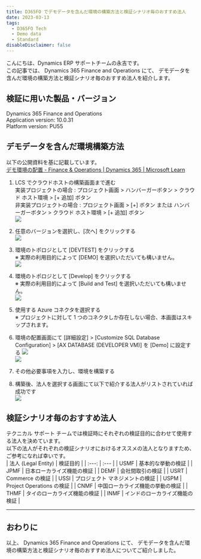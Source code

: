 ```yaml
---
title: D365FO でデモデータを含んだ環境の構築方法と検証シナリオ毎のおすすめ法人
date: 2023-03-13
tags:
  - D365FO Tech
  - Demo data
  - Standard
disableDisclaimer: false
---
```


こんにちは、Dynamics ERP サポートチームの永吉です。  
この記事では、 Dynamics 365 Finance and Operations にて、 デモデータを含んだ環境の構築方法と検証シナリオ毎のおすすめ法人を紹介します。

<!-- more -->
## 検証に用いた製品・バージョン
Dynamics 365 Finance and Operations  
Application version: 10.0.31  
Platform version: PU55


## デモデータを含んだ環境構築方法
以下の公開資料を基に記載しています。  
[デモ環境の配置 - Finance & Operations | Dynamics 365 | Microsoft Learn](https://learn.microsoft.com/ja-jp/dynamics365/fin-ops-core/dev-itpro/deployment/deploy-demo-environment#deploy-a-demo-environment-1)

1. LCS でクラウドホストの構築画面まで進む  
実装プロジェクトの場合 : プロジェクト画面 > ハンバーガーボタン > クラウド ホスト環境 > [+ 追加] ボタン  
非実装プロジェクトの場合 : プロジェクト画面 > [+] ボタン または ハンバーガーボタン > クラウド ホスト環境 > [+ 追加] ボタン  
![](./how-to-create-env-with-sample-data/create-env-1.png)  

1. 任意のバージョンを選択し、[次へ] をクリックする  
![](./how-to-create-env-with-sample-data/create-env-2.png)  

1. 環境のトポロジとして [DEVTEST] をクリックする  
  ※ 実際の利用目的によって [DEMO] を選択いただいても構いません。  
![](./how-to-create-env-with-sample-data/create-env-3.png)  

1. 環境のトポロジとして [Develop] をクリックする  
  ※ 実際の利用目的によって [Build and Test] を選択いただいても構いません。  
![](./how-to-create-env-with-sample-data/create-env-4.png)  

1. 使用する Azure コネクタを選択する  
  ※ プロジェクトに対して 1 つのコネクタしか存在しない場合、本画面はスキップされます。

1. 環境の配置画面にて [詳細設定] > [Customize SQL Database Configuration] > [AX DATABASE (DEVELOPER VM)] を [Demo] に設定する
![](./how-to-create-env-with-sample-data/create-env-5.png)  
![](./how-to-create-env-with-sample-data/create-env-6.png)  

1. その他必要事項を入力し、環境を構築する

1. 構築後、法人を選択する画面にて以下で紹介する法人がリストされていれば成功です  
![](./how-to-create-env-with-sample-data/create-env-7.png)  

## 検証シナリオ毎のおすすめ法人
テクニカル サポート チームでは検証時にそれぞれの検証目的に合わせて使用する法人を決めています。  
以下の法人がそれぞれの検証シナリオにおけるオススメの法人となりますため、ご参考になれば幸いです。  
| 法人 (Legal Entity) | 検証目的 |
| :---: | :--- |
| USMF | 基本的な挙動の検証 |
| JPMF | 日本ローカライズ機能の検証 |
| DEMF | 会社間取引の検証 |
| USRT | Commerce の検証 |
| USSI | プロジェクト マネジメントの検証 |
| USPM | Project Operations の検証 |
| CNMF | 中国ローカライズ機能の挙動の検証 |
| THMF | タイのローカライズ機能の検証 |
| INMF | インドのローカライズ機能の検証 |


---
## おわりに  
以上、 Dynamics 365 Finance and Operations にて、 デモデータを含んだ環境の構築方法と検証シナリオ毎のおすすめ法人についてご紹介しました。
